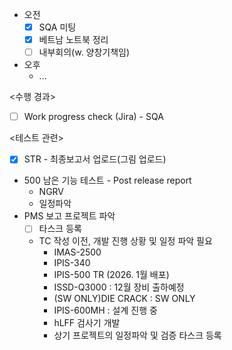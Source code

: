 - 오전
	- [x] SQA 미팅
	- [x] 베트남 노트북 정리
	- [ ] 내부회의(w. 양창기책임)
- 오후
	- ...

<수행 경과>
- [ ] Work progress check (Jira) - SQA

<테스트 관련>
- [x] STR - 최종보고서 업로드(그림 업로드)
- 500 남은 기능 테스트 - Post release report
	- NGRV
	- 일정파악
- PMS 보고 프로젝트 파악
	- [ ] 타스크 등록
	- TC 작성 이전, 개발 진행 상황 및 일정 파악 필요
		- IMAS-2500
		- IPIS-340
		- IPIS-500 TR (2026. 1월 배포)
		- ISSD-Q3000 : 12월 장비 출하예정
		- (SW ONLY)DIE CRACK : SW ONLY
		- IPIS-600MH : 설계 진행 중
		- hLFF 검사기 개발
		- 상기 프로젝트의 일정파악 및 검증 타스크 등록